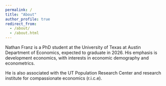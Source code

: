 ```yaml
---
permalink: /
title: "About"
author_profile: true
redirect_from:
  - /about/
  - /about.html
---
```


Nathan Franz is a PhD student at the University of Texas at Austin Department of Economics, expected to graduate in 2026. His emphasis is development economics, with interests in economic demography and econometrics.

He is also associated with the UT Population Research Center and research institute for compassionate economics (r.i.c.e).
